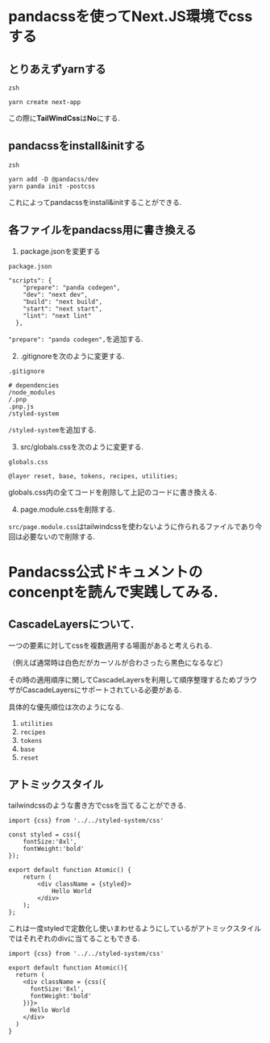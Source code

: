 # pandacssを使ってNext.JS環境でcssする
## とりあえずyarnする
`zsh`
```
yarn create next-app
```
この際に**TailWindCss**は**No**にする.

## pandacssをinstall&initする
`zsh`
```
yarn add -D @pandacss/dev
yarn panda init -postcss
```
これによってpandacssをinstall&initすることができる.

## 各ファイルをpandacss用に書き換える

1. package.jsonを変更する

`package.json`
```
"scripts": {
    "prepare": "panda codegen",
    "dev": "next dev",
    "build": "next build",
    "start": "next start",
    "lint": "next lint"
  },
```
`"prepare": "panda codegen",`を追加する.

2. .gitignoreを次のように変更する.

`.gitignore`
```
# dependencies
/node_modules
/.pnp
.pnp.js
/styled-system
```
`/styled-system`を追加する.

3. src/globals.cssを次のように変更する.

`globals.css`
```
@layer reset, base, tokens, recipes, utilities;
```

globals.css内の全てコードを削除して上記のコードに書き換える.

4. page.module.cssを削除する.

`src/page.module.css`はtailwindcssを使わないように作られるファイルであり今回は必要ないので削除する.

# Pandacss公式ドキュメントのconcenptを読んで実践してみる.
## CascadeLayersについて.
一つの要素に対してcssを複数適用する場面があると考えられる.

（例えば通常時は白色だがカーソルが合わさったら黒色になるなど）

その時の適用順序に関してCascadeLayersを利用して順序整理するためブラウザがCascadeLayersにサポートされている必要がある.

具体的な優先順位は次のようになる.

1. `utilities`
1. `recipes`
1. `tokens`
1. `base`
1. `reset`

## アトミックスタイル
tailwindcssのような書き方でcssを当てることができる.
```page.tsx
import {css} from '../../styled-system/css'

const styled = css({
    fontSize:'8xl',
    fontWeight:'bold'
});

export default function Atomic() {
    return (
        <div className = {styled}>
            Hello World
        </div>
    );
};
```
これは一度styledで定数化し使いまわせるようにしているがアトミックスタイルではそれぞれのdivに当てることもできる.
```
import {css} from '../../styled-system/css'

export default function Atomic(){
  return (
    <div className = {css({
      fontSize:'8xl',
      fontWeight:'bold'
    })}>
      Hello World
    </div>
  )
}
```

